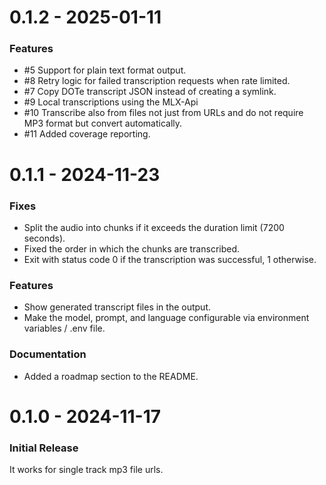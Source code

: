 0.1.2 - 2025-01-11
==================

### Features

- #5 Support for plain text format output.
- #8 Retry logic for failed transcription requests when rate limited.
- #7 Copy DOTe transcript JSON instead of creating a symlink.
- #9 Local transcriptions using the MLX-Api
- #10 Transcribe also from files not just from URLs and do not require MP3 format but convert automatically.
- #11 Added coverage reporting.

0.1.1 - 2024-11-23
==================

### Fixes

- Split the audio into chunks if it exceeds the duration limit (7200 seconds).
- Fixed the order in which the chunks are transcribed.
- Exit with status code 0 if the transcription was successful, 1 otherwise.

### Features

- Show generated transcript files in the output.
- Make the model, prompt, and language configurable via environment variables / .env file.

### Documentation

- Added a roadmap section to the README.

0.1.0 - 2024-11-17
==================

### Initial Release

It works for single track mp3 file urls.